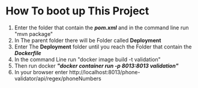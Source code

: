 # How To boot up This Project
1. Enter the folder that contain the ***pom.xml*** and in the command line run "mvn package"
2. In The parent folder there will be Folder called **Deployment**
3. Enter The **Deployment** folder until you reach the Folder that contain the ***Dockerfile***
4. In the command Line run "docker image build -t validation"
5. Then run docker ***"docker container run -p 8013:8013 validation"***
6. In your browser enter http://localhost:8013/phone-validator/api/regex/phoneNumbers
